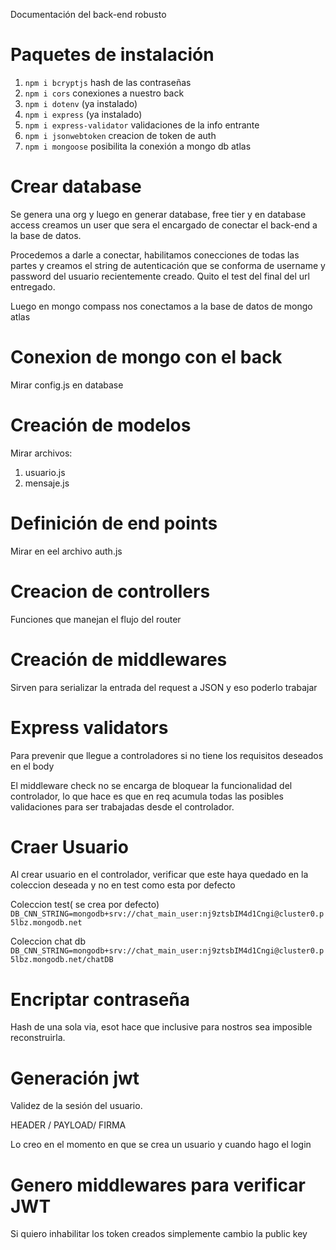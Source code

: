Documentación del back-end robusto

# Paquetes de instalación

1. ```npm i bcryptjs``` hash de las contraseñas
2. ```npm i cors``` conexiones a nuestro back
3. ```npm i dotenv```  (ya instalado)
4. ```npm i express``` (ya instalado)
5. ```npm i express-validator``` validaciones de la info entrante
6. ```npm i jsonwebtoken``` creacion de token de auth
7. ```npm i mongoose``` posibilita la conexión a mongo db atlas

# Crear database

Se genera una org y luego en generar database, free tier y en database access creamos un user que sera el encargado de conectar el back-end a la base de datos.

Procedemos a darle a conectar, habilitamos conecciones de todas las partes y creamos el string de autenticación que se conforma de username y password del usuario recientemente creado. Quito el test del final del url entregado.

Luego en mongo compass nos conectamos a la base de datos de mongo atlas

# Conexion de mongo con el back

Mirar config.js en database

# Creación de modelos 

Mirar archivos:

1. usuario.js
2. mensaje.js

# Definición de end points

Mirar en eel archivo auth.js

# Creacion de controllers

Funciones que manejan el flujo del router

# Creación de middlewares

Sirven para serializar la entrada del request a JSON y eso poderlo trabajar

# Express validators

Para prevenir que llegue a controladores si no tiene los requisitos deseados en el body

El middleware check no se encarga de bloquear la funcionalidad del controlador, lo que hace es que en req acumula todas las posibles validaciones para ser trabajadas desde el controlador.

# Craer Usuario

Al crear usuario en el controlador, verificar que este haya quedado en la coleccion deseada y no en test como esta por defecto

Coleccion test( se crea por defecto)
```DB_CNN_STRING=mongodb+srv://chat_main_user:nj9ztsbIM4d1Cngi@cluster0.p5lbz.mongodb.net```

Coleccion chat db
```DB_CNN_STRING=mongodb+srv://chat_main_user:nj9ztsbIM4d1Cngi@cluster0.p5lbz.mongodb.net/chatDB```

# Encriptar contraseña 

Hash de una sola via, esot hace que inclusive para nostros sea imposible reconstruirla.

# Generación jwt 

Validez de la sesión del usuario. 

HEADER / PAYLOAD/ FIRMA 

Lo creo en el momento en que se crea un usuario y cuando hago el login

# Genero middlewares para verificar JWT

Si quiero inhabilitar los token creados simplemente cambio la public key